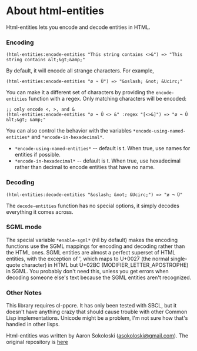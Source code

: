 # About html-entities

Html-entities lets you encode and decode entities in HTML.

### Encoding

    (html-entities:encode-entities "This string contains <>&") => "This string contains &lt;&gt;&amp;"

By default, it will encode all strange characters.  For example,

    (html-entities:encode-entities "ø ¬ Û") => "&oslash; &not; &Ucirc;"

You can make it a different set of characters by providing the `encode-entities` function with a regex.  Only matching characters will be encoded:

    ;; only encode <, >, and &
    (html-entities:encode-entities "ø ¬ Û <> &" :regex "[<>&]") => "ø ¬ Û &lt;&gt; &amp;"

You can also control the behavior with the variables `*encode-using-named-entities*` and `*encode-in-hexadecimal*`.

  * `*encode-using-named-entities*` -- default is t. When true, use names for entities if possible.
  * `*encode-in-hexadecimal*` -- default is t. When true, use hexadecimal rather than decimal to encode entities that have no name.

### Decoding

    (html-entities:decode-entities "&oslash; &not; &Ucirc;") => "ø ¬ Û"

The `decode-entities` function has no special options, it simply decodes everything it comes across.

### SGML mode

The special variable `*enable-sgml*` (nil by default) makes the encoding functions use the SGML mappings for encoding and decoding rather than the HTML ones.  SGML entities are almost a perfect superset of HTML entities, with the exception of &apos;, which maps to U+0027 (the normal single-quote character) in HTML but U+02BC (MODIFIER_LETTER_APOSTROPHE) in SGML.  You probably don't need this, unless you get errors when decoding someone else's text because the SGML entities aren't recognized.
 
### Other Notes

This library requires cl-ppcre.  It has only been tested with SBCL, but it doesn't have anything crazy that should cause trouble with other Common Lisp implementations.  Unicode might be a problem, I'm not sure how that's handled in other lisps.

Html-entities was written by Aaron Sokoloski (asokoloski@gmail.com). The original repository is [here](https://code.google.com/archive/p/html-entities/)
